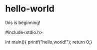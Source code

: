 # hello-world
this is beginning!

#include<stdio.h>

int main(){
printf("hello,world!");
return 0;}
